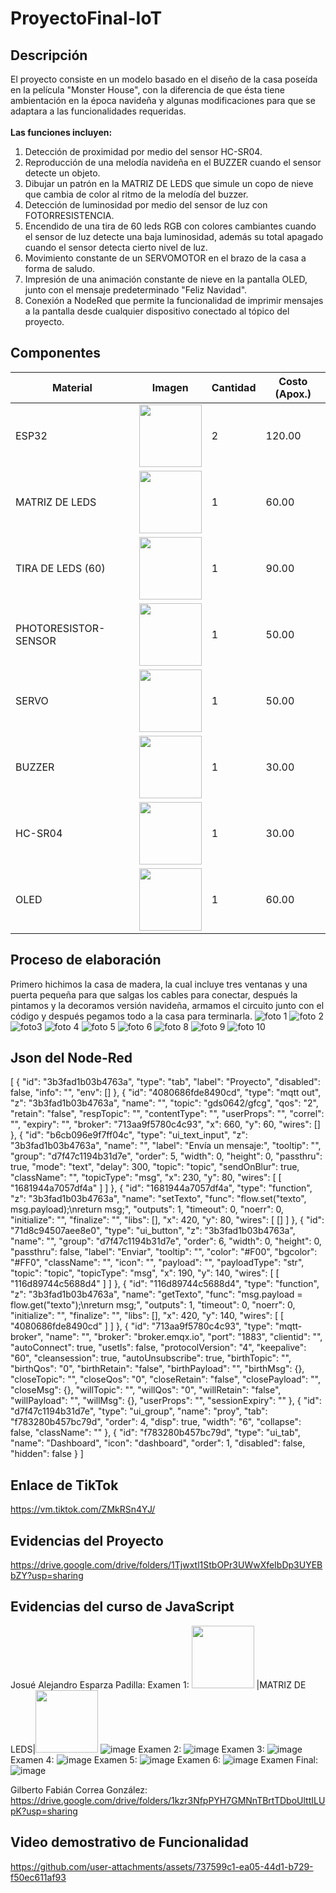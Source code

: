 # ProyectoFinal-IoT

## Descripción
El proyecto consiste en un modelo basado en el diseño de la casa poseída en la película "Monster House", con la diferencia de que ésta tiene ambientación en la época navideña y algunas modificaciones para que se adaptara a las funcionalidades requeridas.<br><br>
**Las funciones incluyen:** <br>
1. Detección de proximidad por medio del sensor HC-SR04. 
2. Reproducción de una melodía navideña en el BUZZER cuando el sensor detecte un objeto. 
3. Dibujar un patrón en la MATRIZ DE LEDS que simule un copo de nieve que cambia de color al ritmo de la melodía del buzzer.
4. Detección de luminosidad por medio del sensor de luz con FOTORRESISTENCIA.
5. Encendido de una tira de 60 leds RGB con colores cambiantes cuando el sensor de luz detecte una baja luminosidad, además su total apagado cuando el sensor detecta cierto nivel de luz.
6. Movimiento constante de un SERVOMOTOR en el brazo de la casa a forma de saludo.
7. Impresión de una animación constante de nieve en la pantalla OLED, junto con el mensaje predeterminado "Feliz Navidad".
8. Conexión a NodeRed que permite la funcionalidad de imprimir mensajes a la pantalla desde cualquier dispositivo conectado al tópico del proyecto.
## Componentes
|Material|Imagen|Cantidad|Costo (Apox.)|
|--|--|--|--|
|ESP32|<img src="https://github.com/user-attachments/assets/0d280367-493e-4f7c-a587-36e1f822116b" width="100"/>|2|120.00|
|MATRIZ DE LEDS|<img width="100" src="https://encrypted-tbn0.gstatic.com/images?q=tbn:ANd9GcTENQ6honfL0WvZ0XYN-WbPz7JrYpkudmQFYg&s" />|1|60.00|
|TIRA DE LEDS (60)|<img width="100" src="https://encrypted-tbn0.gstatic.com/images?q=tbn:ANd9GcRjeE5gji1IRL2b-S5EghKQjEpJK-Q9LI-_cw&s" />|1|90.00|
|PHOTORESISTOR-SENSOR|<img width="100" src="https://alltopnotch.co.uk/wp-content/uploads/imported/4/LDR-Photoresistor-Light-Detection-Sensor-Module-Dependent-Resistor-Arduino-PIC-362145909694-3.JPG" />|1|50.00|
|SERVO|<img width="100" src="https://www.mechatronicstore.cl/wp-content/uploads/2015/08/SKU054531.1.jpg" />|1|50.00|
|BUZZER|<img src="https://encrypted-tbn0.gstatic.com/images?q=tbn:ANd9GcQShCbOeHSNx-_OkSdgj1kg3Fn8wKLCkxekNg&s" width="100"/>|1|30.00|
|HC-SR04|<img src="https://encrypted-tbn0.gstatic.com/images?q=tbn:ANd9GcT8RhY2WCVB4WZCBySU1FR5KF-Ds7ZyQlg03A&s" width="100"/>|1|30.00|
|OLED|<img src="https://encrypted-tbn0.gstatic.com/images?q=tbn:ANd9GcSM7bEGwsiwBxBrW8jsNhEiCrZXyI85X5rDAA&s" width="100"/>|1|60.00|

## Proceso de elaboración
Primero hichimos la casa de madera, la cual incluye tres ventanas y una puerta pequeña para que salgas los cables para conectar, después la pintamos y la decoramos versión navideña, armamos el circuito junto con el código y después pegamos todo a la casa para terminarla.
![foto 1](https://github.com/user-attachments/assets/a9ada43b-938f-43a4-bbc6-c2b4211389e4)
![foto 2](https://github.com/user-attachments/assets/3863b20d-4752-4b90-89ab-2b255c8dd7e2)
![foto3](https://github.com/user-attachments/assets/b04141e2-7062-4e5a-9e24-0ed135707653)
![foto 4](https://github.com/user-attachments/assets/57ef6eba-ade8-4aee-939b-e54b4c24a7bd)
![foto 5](https://github.com/user-attachments/assets/04575e6f-0b8a-46b1-840c-7f93d16de928)
![foto 6](https://github.com/user-attachments/assets/6260603a-795d-48e5-ad2c-83b39100fc32)
![foto 8](https://github.com/user-attachments/assets/443133ad-8f39-4f9f-8f45-e820b37f0bee)
![foto 9](https://github.com/user-attachments/assets/e82845fe-bc71-4f57-961e-da0b0451dc31)
![foto 10](https://github.com/user-attachments/assets/b05af0de-ecad-446a-be21-67fee278accb)


## Json del Node-Red
[
    {
        "id": "3b3fad1b03b4763a",
        "type": "tab",
        "label": "Proyecto",
        "disabled": false,
        "info": "",
        "env": []
    },
    {
        "id": "4080686fde8490cd",
        "type": "mqtt out",
        "z": "3b3fad1b03b4763a",
        "name": "",
        "topic": "gds0642/gfcg",
        "qos": "2",
        "retain": "false",
        "respTopic": "",
        "contentType": "",
        "userProps": "",
        "correl": "",
        "expiry": "",
        "broker": "713aa9f5780c4c93",
        "x": 660,
        "y": 60,
        "wires": []
    },
    {
        "id": "b6cb096e9f7ff04c",
        "type": "ui_text_input",
        "z": "3b3fad1b03b4763a",
        "name": "",
        "label": "Envía un mensaje:",
        "tooltip": "",
        "group": "d7f47c1194b31d7e",
        "order": 5,
        "width": 0,
        "height": 0,
        "passthru": true,
        "mode": "text",
        "delay": 300,
        "topic": "topic",
        "sendOnBlur": true,
        "className": "",
        "topicType": "msg",
        "x": 230,
        "y": 80,
        "wires": [
            [
                "1681944a7057df4a"
            ]
        ]
    },
    {
        "id": "1681944a7057df4a",
        "type": "function",
        "z": "3b3fad1b03b4763a",
        "name": "setTexto",
        "func": "flow.set(\"texto\", msg.payload);\nreturn msg;",
        "outputs": 1,
        "timeout": 0,
        "noerr": 0,
        "initialize": "",
        "finalize": "",
        "libs": [],
        "x": 420,
        "y": 80,
        "wires": [
            []
        ]
    },
    {
        "id": "71d8c94507aee8e0",
        "type": "ui_button",
        "z": "3b3fad1b03b4763a",
        "name": "",
        "group": "d7f47c1194b31d7e",
        "order": 6,
        "width": 0,
        "height": 0,
        "passthru": false,
        "label": "Enviar",
        "tooltip": "",
        "color": "#F00",
        "bgcolor": "#FF0",
        "className": "",
        "icon": "",
        "payload": "",
        "payloadType": "str",
        "topic": "topic",
        "topicType": "msg",
        "x": 190,
        "y": 140,
        "wires": [
            [
                "116d89744c5688d4"
            ]
        ]
    },
    {
        "id": "116d89744c5688d4",
        "type": "function",
        "z": "3b3fad1b03b4763a",
        "name": "getTexto",
        "func": "msg.payload = flow.get(\"texto\");\nreturn msg;",
        "outputs": 1,
        "timeout": 0,
        "noerr": 0,
        "initialize": "",
        "finalize": "",
        "libs": [],
        "x": 420,
        "y": 140,
        "wires": [
            [
                "4080686fde8490cd"
            ]
        ]
    },
    {
        "id": "713aa9f5780c4c93",
        "type": "mqtt-broker",
        "name": "",
        "broker": "broker.emqx.io",
        "port": "1883",
        "clientid": "",
        "autoConnect": true,
        "usetls": false,
        "protocolVersion": "4",
        "keepalive": "60",
        "cleansession": true,
        "autoUnsubscribe": true,
        "birthTopic": "",
        "birthQos": "0",
        "birthRetain": "false",
        "birthPayload": "",
        "birthMsg": {},
        "closeTopic": "",
        "closeQos": "0",
        "closeRetain": "false",
        "closePayload": "",
        "closeMsg": {},
        "willTopic": "",
        "willQos": "0",
        "willRetain": "false",
        "willPayload": "",
        "willMsg": {},
        "userProps": "",
        "sessionExpiry": ""
    },
    {
        "id": "d7f47c1194b31d7e",
        "type": "ui_group",
        "name": "proy",
        "tab": "f783280b457bc79d",
        "order": 4,
        "disp": true,
        "width": "6",
        "collapse": false,
        "className": ""
    },
    {
        "id": "f783280b457bc79d",
        "type": "ui_tab",
        "name": "Dashboard",
        "icon": "dashboard",
        "order": 1,
        "disabled": false,
        "hidden": false
    }
]

## Enlace de TikTok
https://vm.tiktok.com/ZMkRSn4YJ/

## Evidencias del Proyecto
https://drive.google.com/drive/folders/1Tjwxtl1StbOPr3UWwXfeIbDp3UYEBbZY?usp=sharing

## Evidencias del curso de JavaScript
Josué Alejandro Esparza Padilla:
Examen 1:
<img src="https://github.com/user-attachments/assets/5da97270-1a3f-4de8-87df-e510efebf8a7" width="100"/>
|MATRIZ DE LEDS|<img width="100" src="https://encrypted-tbn0.gstatic.com/images?q=tbn:ANd9GcTENQ6honfL0WvZ0XYN-WbPz7JrYpkudmQFYg&s" />
![image](https://github.com/user-attachments/assets/5da97270-1a3f-4de8-87df-e510efebf8a7)
Examen 2:
![image](https://github.com/user-attachments/assets/a2683086-4414-45df-bd01-2248c13d30e4)
Examen 3:
![image](https://github.com/user-attachments/assets/c200709d-51d4-4b44-ba5d-3cf41ec843b4)
Examen 4:
![image](https://github.com/user-attachments/assets/6c420b05-a3cf-49f8-8714-d1b23dd93b0e)
Examen 5:
![image](https://github.com/user-attachments/assets/407b6e25-0c22-4c96-b445-50efd119e2c7)
Examen 6:
![image](https://github.com/user-attachments/assets/b765fa1e-4ce4-4cc9-be2b-f09690e51353)
Examen Final:
![image](https://github.com/user-attachments/assets/a95c4a27-210c-45be-8a6d-96b70bfa6397)



Gilberto Fabián Correa González: https://drive.google.com/drive/folders/1kzr3NfpPYH7GMNnTBrtTDboUlttILUpK?usp=sharing

## Video demostrativo de Funcionalidad
https://github.com/user-attachments/assets/737599c1-ea05-44d1-b729-f50ec611af93




